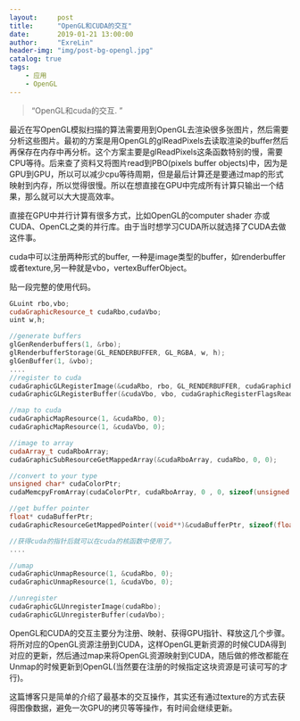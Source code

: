 ```yaml
---
layout:     post
title:      "OpenGL和CUDA的交互"
date:       2019-01-21 13:00:00
author:     "ExreLin"
header-img: "img/post-bg-opengl.jpg"
catalog: true
tags:
    - 应用
    - OpenGL
---
```


>“OpenGL和cuda的交互. ”


最近在写OpenGL模拟扫描的算法需要用到OpenGL去渲染很多张图片，然后需要分析这些图片。最初的方案是用OpenGL的glReadPixels去读取渲染的buffer然后再保存在内存中再分析。这个方案主要是glReadPixels这条函数特别的慢，需要CPU等待。后来查了资料又将图片read到PBO(pixels buffer objects)中，因为是GPU到GPU，所以可以减少cpu等待周期，但是最后计算还是要通过map的形式映射到内存，所以觉得很慢。所以在想直接在GPU中完成所有计算只输出一个结果，那么就可以大大提高效率。<br>

直接在GPU中并行计算有很多方式，比如OpenGL的computer shader 亦或CUDA、OpenCL之类的并行库。由于当时想学习CUDA所以就选择了CUDA去做这件事。<br>


cuda中可以注册两种形式的buffer, 一种是image类型的buffer，如renderbuffer或者texture,另一种就是vbo，vertexBufferObject。<br>

贴一段完整的使用代码。

```cpp
GLuint rbo,vbo;
cudaGraphicResource_t cudaRbo,cudaVbo;
uint w,h;

//generate buffers
glGenRenderbuffers(1, &rbo);
glRenderbufferStorage(GL_RENDERBUFFER, GL_RGBA, w, h);
glGenBuffer(1, &vbo);
....
//register to cuda
cudaGraphicGLRegisterImage(&cudaRbo, rbo, GL_RENDERBUFFER, cudaGraphicRegisterFlagsReadOnly);
cudaGraphicGLRegisterBuffer(&cudaVbo, vbo, cudaGraphicRegisterFlagsReadOnly);

//map to cuda
cudaGraphicMapResource(1, &cudaRbo, 0);
cudaGraphicMapResource(1, &cudaVbo, 0);

//image to array
cudaArray_t cudaRboArray;
cudaGraphicSubResourceGetMappedArray(&cudaRboArray, cudaRbo, 0, 0);

//convert to your type
unsigned char* cudaColorPtr;
cudaMemcpyFromArray(cudaColorPtr, cudaRboArray, 0 , 0, sizeof(unsigned char)*w*h*4, cudaMemcpyDeviceToDevice);

//get buffer pointer
float* cudaBufferPtr;
cudaGraphicResourceGetMappedPointer((void**)&cudaBufferPtr, sizeof(float)*3, cudaVbo);//only need three float

//获得cuda的指针后就可以在cuda的核函数中使用了。
....

//umap
cudaGraphicUnmapResource(1, &cudaRbo, 0);
cudaGraphicUnmapResource(1, &cudaVbo, 0);

//unregister
cudaGraphicGLUnregisterImage(cudaRbo);
cudaGraphicGLUnregisterBuffer(cudaVbo);

```

OpenGL和CUDA的交互主要分为注册、映射、获得GPU指针、释放这几个步骤。将所对应的OpenGL资源注册到CUDA，这样OpenGL更新资源的时候CUDA得到对应的更新，然后通过map来将OpenGL资源映射到CUDA，随后做的修改都能在Unmap的时候更新到OpenGL(当然要在注册的时候指定这块资源是可读可写的才行)。<br>

这篇博客只是简单的介绍了最基本的交互操作，其实还有通过texture的方式去获得图像数据，避免一次GPU的拷贝等等操作，有时间会继续更新。<br>


